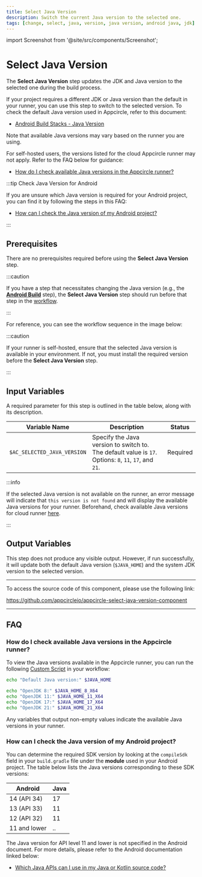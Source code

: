 ```yaml
---
title: Select Java Version
description: Switch the current Java version to the selected one.
tags: [change, select, java, version, java version, android java, jdk]
---
```


import Screenshot from '@site/src/components/Screenshot';

# Select Java Version

The **Select Java Version** step updates the JDK and Java version to the selected one during the build process.

If your project requires a different JDK or Java version than the default in your runner, you can use this step to switch to the selected version. To check the default Java version used in Appcircle, refer to this document:

- [Android Build Stacks - Java Version](/infrastructure/android-build-infrastructure#java-version)

Note that available Java versions may vary based on the runner you are using.

For self-hosted users, the versions listed for the cloud Appcircle runner may not apply. Refer to the FAQ below for guidance:

- [How do I check available Java versions in the Appcircle runner?](#how-do-i-check-available-java-versions-in-the-appcircle-runner)

:::tip Check Java Version for Android

If you are unsure which Java version is required for your Android project, you can find it by following the steps in this FAQ:

- [How can I check the Java version of my Android project?](#how-can-i-check-the-java-version-of-my-android-project)

:::


## Prerequisites

There are no prerequisites required before using the **Select Java Version** step.

:::caution

If you have a step that necessitates changing the Java version (e.g., the [**Android Build**](/workflows/android-specific-workflow-steps/android-build) step), the **Select Java Version** step should run before that step in the [workflow](/workflows).

:::

For reference, you can see the workflow sequence in the image below:

<Screenshot url='https://cdn.appcircle.io/docs/assets/common-workflow-components-select-java-version-1.0.png' />

:::caution

If your runner is self-hosted, ensure that the selected Java version is available in your environment. If not, you must install the required version before the **Select Java Version** step.

:::


## Input Variables

A required parameter for this step is outlined in the table below, along with its description.

<Screenshot url='https://cdn.appcircle.io/docs/assets/common-workflow-components-select-java-version-2.0.png' />


| Variable Name               | Description                                                                                                 | Status   |
| --------------------------- | ----------------------------------------------------------------------------------------------------------- | -------- |
| `$AC_SELECTED_JAVA_VERSION` | Specify the Java version to switch to. The default value is `17`. Options: `8`, `11`, `17`, and `21`. | Required |

:::info

If the selected Java version is not available on the runner, an error message will indicate that `this version is not found` and will display the available Java versions for your runner. Beforehand, check available Java versions for cloud runner [here](/infrastructure/android-build-infrastructure#java-version).

:::

## Output Variables

This step does not produce any visible output. However, if run successfully, it will update both the default Java version (`$JAVA_HOME`) and the system JDK version to the selected version.

---

To access the source code of this component, please use the following link:

https://github.com/appcircleio/appcircle-select-java-version-component

---

## FAQ

### How do I check available Java versions in the Appcircle runner?

To view the Java versions available in the Appcircle runner, you can run the following [Custom Script](/workflows/common-workflow-steps/custom-script) in your workflow:

```bash
echo "Default Java version:" $JAVA_HOME

echo "OpenJDK 8:" $JAVA_HOME_8_X64
echo "OpenJDK 11:" $JAVA_HOME_11_X64
echo "OpenJDK 17:" $JAVA_HOME_17_X64
echo "OpenJDK 21:" $JAVA_HOME_21_X64
```

Any variables that output non-empty values indicate the available Java versions in your runner.

### How can I check the Java version of my Android project?

You can determine the required SDK version by looking at the `compileSdk` field in your `build.gradle` file under the **module** used in your Android project. The table below lists the Java versions corresponding to these SDK versions:

| Android       | Java     |
| ------------- | -------- |
| 14 (API 34)   | 17       |
| 13 (API 33)   | 11       |
| 12 (API 32)   | 11       |
| 11 and lower  | ..       |


The Java version for API level 11 and lower is not specified in the Android document. For more details, please refer to the Android documentation linked below:

- [Which Java APIs can I use in my Java or Kotlin source code?](https://developer.android.com/build/jdks#compileSdk)